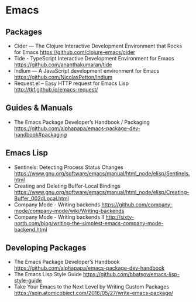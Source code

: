 # Emacs

## Packages

* Cider — The Clojure Interactive Development Environment that Rocks for Emacs
  https://github.com/clojure-emacs/cider
* Tide - TypeScript Interactive Development Environment for Emacs
  https://github.com/ananthakumaran/tide
* Indium — A JavaScript development environment for Emacs 
  https://github.com/NicolasPetton/Indium
* Request.el – Easy HTTP request for Emacs Lisp
  http://tkf.github.io/emacs-request/

## Guides & Manuals

* The Emacs Package Developer’s Handbook / Packaging
  https://github.com/alphapapa/emacs-package-dev-handbook#packaging

## Emacs Lisp

* Sentinels: Detecting Process Status Changes
  https://www.gnu.org/software/emacs/manual/html_node/elisp/Sentinels.html
* Creating and Deleting Buffer-Local Bindings
  https://www.gnu.org/software/emacs/manual/html_node/elisp/Creating-Buffer_002dLocal.html
* Company Mode - Writing backends
  https://github.com/company-mode/company-mode/wiki/Writing-backends 
* Company Mode - Writing backends II
  http://sixty-north.com/blog/writing-the-simplest-emacs-company-mode-backend.html

## Developing Packages

* The Emacs Package Developer’s Handbook
  https://github.com/alphapapa/emacs-package-dev-handbook
* The Emacs Lisp Style Guide
  https://github.com/bbatsov/emacs-lisp-style-guide
* Take Your Emacs to the Next Level by Writing Custom Packages
  https://spin.atomicobject.com/2016/05/27/write-emacs-package/
